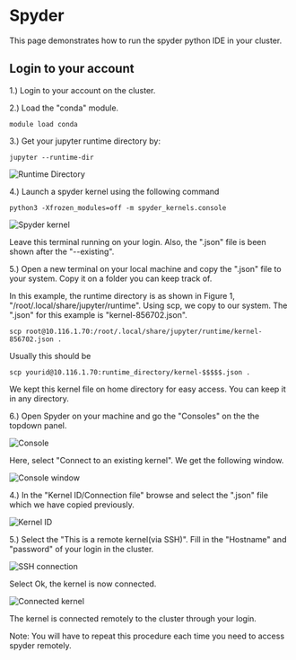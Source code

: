 # Spyder

This page demonstrates how to run the spyder python IDE in your cluster.

## Login to your account

1.) Login to your account on the cluster.

2.) Load the "conda" module.

```
module load conda
```

3.) Get your jupyter runtime directory by:

```
jupyter --runtime-dir
```
![Runtime Directory](i1.png)

4.) Launch a spyder kernel using the following command

```
python3 -Xfrozen_modules=off -m spyder_kernels.console
```

![Spyder kernel](i2.png)

Leave this terminal running on your login. Also, the ".json" file is been shown after the "--existing".

5.) Open a new terminal on your local machine and copy the ".json" file to your system. Copy it on a folder you can keep track of.

In this example, the runtime directory is as shown in Figure 1, "/root/.local/share/jupyter/runtime". Using scp, we copy to our system. The ".json" for this example is "kernel-856702.json".

```
scp root@10.116.1.70:/root/.local/share/jupyter/runtime/kernel-856702.json .
```

Usually this should be

```
scp yourid@10.116.1.70:runtime_directory/kernel-$$$$$.json .
```

We kept this kernel file on home directory for easy access. You can keep it in any directory.

6.) Open Spyder on your machine and go the "Consoles" on the the topdown panel.

![Console](i3.png)

Here, select "Connect to an existing kernel". We get the following window.

![Console window](i4.png)

4.) In the "Kernel ID/Connection file" browse and select the ".json" file which we have copied previously.

![Kernel ID](i5.png)

5.) Select the "This is a remote kernel(via SSH)". Fill in the "Hostname" and "password" of your login in the cluster.

![SSH connection](i6.png)

Select Ok, the kernel is now connected.

![Connected kernel](i7.png)

The kernel is connected remotely to the cluster through your login.

Note: You will have to repeat this procedure each time you need to access spyder remotely.